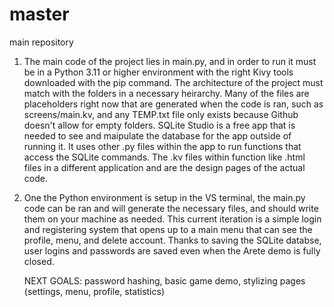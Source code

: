 # master
main repository

1. The main code of the project lies in main.py, and in order to run it must be in a Python 3.11 or higher environment with the right Kivy tools downloaded with the pip command. The architecture of the project must match with the folders in a necessary heirarchy. Many of the files are placeholders right now that are generated when the code is ran, such as screens/main.kv, and any TEMP.txt file only exists because Github doesn't allow for empty folders. SQLite Studio is a free app that is needed to see and maipulate the database for the app outside of running it. It uses other .py files within the app to run functions that access the SQLite commands. The .kv files within function like .html files in a different application and are the design pages of the actual code.
2. One the Python environment is setup in the VS terminal, the main.py code can be ran and will generate the necessary files, and should write them on your machine as needed. This current iteration is a simple login and registering system that opens up to a main menu that can see the profile, menu, and delete account. Thanks to saving the SQLite databse, user logins and passwords are saved even when the Arete demo is fully closed.

   NEXT GOALS: password hashing, basic game demo, stylizing pages (settings, menu, profile, statistics)
